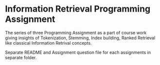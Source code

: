 # Information Retrieval Programming Assignment

The series of three Programming Assignment as a part of course work giving insights of Tokenization, Stemming, Index building, Ranked Retrieval like classical Information Retrival concepts.

Separate README and Assignment question file for each assignments in separate folder.